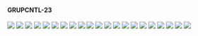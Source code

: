 #### GRUPCNTL-23

![](GRUPCNTL-23-Bottom_Hole_Pressure.png)
![](GRUPCNTL-23-Field_Production_Comparison_Plot.png)
![](GRUPCNTL-23-Field_Sales_Gas_Production_Comparison_Plot.png)
![](GRUPCNTL-23-Gas_Injection_Volumes.png)
![](GRUPCNTL-23-Group_Gas_Injection.png)
![](GRUPCNTL-23-Group_INJE_Gas_Injection_Comparison_Plot.png)
![](GRUPCNTL-23-Group_PROD_Production_Comparison_Plot.png)
![](GRUPCNTL-23-Well_INJ1_Gas_Injection_Comparison_Plot.png)
![](GRUPCNTL-23-Well_INJ2_Gas_Injection_Comparison_Plot.png)
![](GRUPCNTL-23-Well_PROD1_Pressure_Comparison_Plot.png)
![](GRUPCNTL-23-Well_PROD1_Production_and_Mode_of_Control_Plot.png)
![](GRUPCNTL-23-Well_PROD1_Production_Performance.png)
![](GRUPCNTL-23-Well_PROD2_Pressure_Comparison_Plot.png)
![](GRUPCNTL-23-Well_PROD2_Production_and_Mode_of_Control_Plot.png)
![](GRUPCNTL-23-Well_PROD2_Production_Performance.png)
![](GRUPCNTL-23-Well_PROD3_Pressure_Comparison_Plot.png)
![](GRUPCNTL-23-Well_PROD3_Production_and_Mode_of_Control_Plot.png)
![](GRUPCNTL-23-Well_PROD3_Production_Performance.png)
![](GRUPCNTL-23-Well_PROD4_Pressure_Comparison_Plot.png)
![](GRUPCNTL-23-Well_PROD4_Production_and_Mode_of_Control_Plot.png)
![](GRUPCNTL-23-Well_PROD4_Production_Performance.png)
